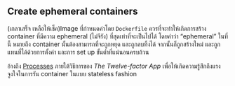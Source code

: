 ## Create ephemeral containers
(เกลาเสร็จ เหลือให้เช็ค)Image ที่กำหนดค่าโดย `Dockerfile` ควรที่จะทำให้เกิดการสร้าง container ที่มีความ ephemeral (ไม่จีรัง) ที่สุดเท่าที่จะเป็นไปได้ โดยคำว่า “ephemeral” ในที่นี้ หมายถึง container นั้นต้องสามารถที่จะถูกหยุด และถูกลบทิ้งได้ จากนั้นก็ถูกสร้างใหม่ และถูกแทนที่ได้ด้วยการตั้งค่า และการ set up ขั้นต่ำที่แน่นอนครบถ้วน 

อ้างถึง [Processes](https://12factor.net/processes) ภายใต้วิธีการของ *The Twelve-factor App* เพื่อให้เกิดความรู้สึกถึงแรงจูงใจในการรัน container ในแบบ stateless fashion